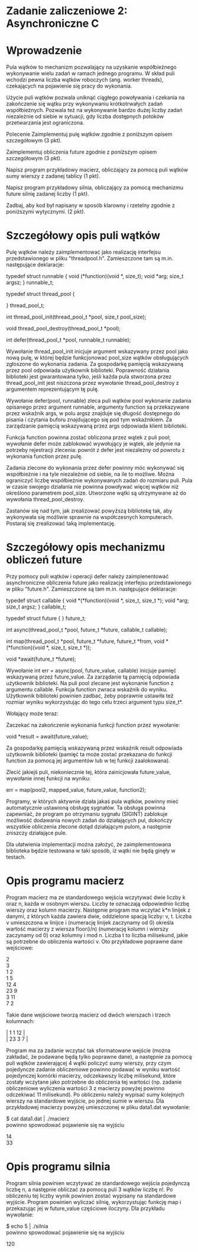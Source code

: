 # Zadanie zaliczeniowe 2: Asynchroniczne C

# Wprowadzenie
Pula wątków to mechanizm pozwalający na uzyskanie współbieżnego wykonywanie wielu zadań w ramach jednego programu. W skład puli wchodzi pewna liczba wątków roboczych (ang. worker threads), czekających na pojawienie się pracy do wykonania.

Użycie puli wątków pozwala uniknąć ciągłego powoływania i czekania na zakończenie się wątku przy wykonywaniu krótkotrwałych zadań współbieżnych. Pozwala też na wykonywanie bardzo dużej liczby zadań niezależnie od siebie w sytuacji, gdy liczba dostępnych potoków przetwarzania jest ograniczona.

Polecenie
Zaimplementuj pulę wątków zgodnie z poniższym opisem szczegółowym (3 pkt).

Zaimplementuj obliczenia future zgodnie z poniższym opisem szczegółowym (3 pkt).

Napisz program przykładowy macierz, obliczający za pomocą puli wątków sumy wierszy z zadanej tablicy (1 pkt).

Napisz program przykładowy silnia, obliczający za pomocą mechanizmu future silnię zadanej liczby (1 pkt).

Zadbaj, aby kod był napisany w sposób klarowny i rzetelny zgodnie z poniższymi wytycznymi. (2 pkt).

# Szczegółowy opis puli wątków
Pulę wątków należy zaimplementować jako realizację interfejsu przedstawionego w pliku "threadpool.h". Zamieszczone tam są m.in. następujące deklaracje:

typedef struct runnable {
  void (*function)(void *, size_t);
  void *arg;
  size_t argsz;
} runnable_t;

typedef struct thread_pool {

} thread_pool_t;

int thread_pool_init(thread_pool_t *pool, size_t pool_size);

void thread_pool_destroy(thread_pool_t *pool);

int defer(thread_pool_t *pool, runnable_t runnable);

Wywołanie thread_pool_init inicjuje argument wskazywany przez pool jako nową pulę, w której będzie funkcjonować pool_size wątków obsługujących zgłoszone do wykonania zadania. Za gospodarkę pamięcią wskazywaną przez pool odpowiada użytkownik biblioteki. Poprawność działania biblioteki jest gwarantowana tylko, jeśli każda pula stworzona przez thread_pool_init jest niszczona przez wywołanie thread_pool_destroy z argumentem reprezentującym tę pulę.

Wywołanie defer(pool, runnable) zleca puli wątków pool wykonanie zadania opisanego przez argument runnable, argumenty function są przekazywane przez wskaźnik args, w polu argsz znajduje się długość dostępnego do pisania i czytania buforu znajdującego się pod tym wskaźnikiem. Za zarządzanie pamięcią wskazywaną przez args odpowiada klient biblioteki.

Funkcja function powinna zostać obliczona przez wątek z puli pool; wywołanie defer może zablokować wywołujący je wątek, ale jedynie na potrzeby rejestracji zlecenia: powrót z defer jest niezależny od powrotu z wykonania function przez pulę.

Zadania zlecone do wykonania przez defer powinny móc wykonywać się współbieżnie i na tyle niezależnie od siebie, na ile to możliwe. Można ograniczyć liczbę współbieżnie wykonywanych zadań do rozmiaru puli. Pula w czasie swojego działania nie powinna powoływać więcej wątków niż określono parametrem pool_size. Utworzone wątki są utrzymywane aż do wywołania thread_pool_destroy.

Zastanów się nad tym, jak zrealizować powyższą bibliotekę tak, aby wykonywała się możliwie sprawnie na współczesnych komputerach. Postaraj się zrealizować taką implementację.

# Szczegółowy opis mechanizmu obliczeń future
Przy pomocy puli wątków i operacji defer należy zaimplenentować asynchroniczne obliczenia future jako realizację interfejsu przedstawionego w pliku "future.h". Zamieszczone są tam m.in. następujące deklaracje:

typedef struct callable {
  void *(*function)(void *, size_t, size_t *);
  void *arg;
  size_t argsz;
} callable_t;

typedef struct future {
} future_t;

int async(thread_pool_t *pool, future_t *future, callable_t callable);

int map(thread_pool_t *pool, future_t *future, future_t *from,
        void *(*function)(void *, size_t, size_t *));

void *await(future_t *future);

Wywołanie int err = async(pool, future_value, callable) inicjuje pamięć wskazywaną przez future_value. Za zarządanie tą pamięcią odpowiada użytkownik biblioteki. Na puli pool zlecane jest wykonanie function z argumentu callable. Funkcja function zwraca wskaźnik do wyniku. Użytkownik biblioteki powinien zadbać, żeby poprawnie ustawiła też rozmiar wyniku wykorzystując do tego celu trzeci argument typu size_t*.

Wołający może teraz:

Zaczekać na zakończenie wykonania funkcji function przez wywołanie:

void *result = await(future_value);

Za gospodarkę pamięcią wskazywaną przez wskaźnik result odpowiada użytkownik biblioteki (pamięć ta może zostać przekazana do funkcji function za pomocą jej argumentów lub w tej funkcji zaalokowana).

Zlecić jakiejś puli, niekoniecznie tej, która zainicjowała future_value, wywołanie innej funkcji na wyniku:

err = map(pool2, mapped_value, future_value, function2);

Programy, w których aktywnie działa jakaś pula wątków, powinny mieć automatycznie ustawioną obsługę sygnałów. Ta obsługa powinna zapewniać, że program po otrzymaniu sygnału (SIGINT) zablokuje możliwość dodawania nowych zadań do działających pul, dokończy wszystkie obliczenia zlecone dotąd działającym pulom, a następnie zniszczy działające pule.

Dla ułatwienia implementacji można założyć, że zaimplementowana biblioteka będzie testowana w taki sposób, iż wątki nie będą ginęły w testach.

# Opis programu macierz

Program macierz ma ze standardowego wejścia wczytywać dwie liczby k oraz n, każda w osobnym wierszu. Liczby te oznaczają odpowiednio liczbę wierszy oraz kolumn macierzy. Następnie program ma wczytać k*n linijek z danymi, z których każda zawiera dwie, oddzielone spacją liczby: v, t. Liczba v umieszczona w linijce i (numerację linijek zaczynamy od 0) określa wartość macierzy z wiersza floor(i/n) (numerację kolumn i wierszy zaczynamy od 0) oraz kolumny i mod n. Liczba t to liczba milisekund, jakie są potrzebne do obliczenia wartości v. Oto przykładowe poprawne dane wejściowe:

2<br/>
3<br/>
1 2<br/>
1 5<br/>
12 4<br/>
23 9<br/>
3 11<br/>
7 2<br/>

Takie dane wejściowe tworzą macierz od dwóch wierszach i trzech kolumnach:

|  1  1 12 |<br/>
| 23  3  7 |<br/>

Program ma za zadanie wczytać tak sformatowane wejście (można zakładać, że podawane będą tylko poprawne dane), a następnie za pomocą puli wątków zawierającej 4 wątki policzyć sumy wierszy, przy czym pojedyncze zadanie obliczeniowe powinno podawać w wyniku wartość pojedynczej komórki macierzy, odczekawszy liczbę milisekund, które zostały wczytane jako potrzebne do obliczenia tej wartości (np. zadanie obliczeniowe wyliczenia wartości 3 z macierzy powyżej powinno odczekiwać 11 milisekund). Po obliczeniu należy wypisać sumy kolejnych wierszy na standardowe wyjście, po jednej sumie w wierszu. Dla przykładowej macierzy powyżej umieszczonej w pliku data1.dat wywołanie:

$ cat data1.dat | ./macierz<br/>
powinno spowodować pojawienie się na wyjściu

14<br/>
33<br/>

# Opis programu silnia
Program silnia powinien wczytywać ze standardowego wejścia pojedynczą liczbę n, a następnie obliczać za pomocą puli 3 wątków liczbę n!. Po obliczeniu tej liczby wynik powinien zostać wypisany na standardowe wyjście. Program powinien wyliczać silnię, wykorzystując funkcję map i przekazując jej w future_value częściowe iloczyny. Dla przykładu wywołanie:

$ echo 5 | ./silnia <br/>
powinno spowodować pojawienie się na wyjściu

120
